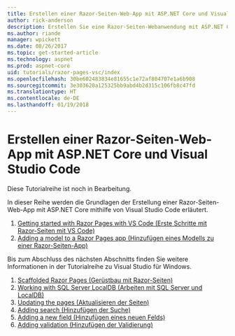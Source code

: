 ```yaml
---
title: Erstellen einer Razor-Seiten-Web-App mit ASP.NET Core und Visual Studio Code
author: rick-anderson
description: Erstellen Sie eine Razor-Seiten-Webanwendung mit ASP.NET Core und EF Core.
ms.author: riande
manager: wpickett
ms.date: 08/26/2017
ms.topic: get-started-article
ms.technology: aspnet
ms.prod: aspnet-core
uid: tutorials/razor-pages-vsc/index
ms.openlocfilehash: 30be602483834e81655c1e72af804707e1a6b908
ms.sourcegitcommit: 3e303620a125325bb9abd4b2d315c106fb8c47fd
ms.translationtype: HT
ms.contentlocale: de-DE
ms.lasthandoff: 01/19/2018
---
```

# <a name="create-a-razor-pages-web-app-with-aspnet-core-and-visual-studio-code"></a>Erstellen einer Razor-Seiten-Web-App mit ASP.NET Core und Visual Studio Code

Diese Tutorialreihe ist noch in Bearbeitung.

In dieser Reihe werden die Grundlagen der Erstellung einer Razor-Seiten-Web-App mit ASP.NET Core mithilfe von Visual Studio Code erläutert.

1. [Getting started with Razor Pages with VS Code (Erste Schritte mit Razor-Seiten mit VS Code)](xref:tutorials/razor-pages-vsc/razor-pages-start)
1. [Adding a model to a Razor Pages app (Hinzufügen eines Modells zu einer Razor-Seiten-App)](xref:tutorials/razor-pages-vsc/model)

Bis zum Abschluss des nächsten Abschnitts finden Sie weitere Informationen in der Tutorialreihe zu Visual Studio für Windows.


1. [Scaffolded Razor Pages (Gerüstbau mit Razor-Seiten)](xref:tutorials/razor-pages/page)
1. [Working with SQL Server LocalDB (Arbeiten mit SQL Server und LocalDB)](xref:tutorials/razor-pages/sql)
1. [Updating the pages (Aktualisieren der Seiten)](xref:tutorials/razor-pages/da1)
1. [Adding search (Hinzufügen der Suche)](xref:tutorials/razor-pages/search)
1. [Adding a new field (Hinzufügen eines neuen Felds)](xref:tutorials/razor-pages/new-field)
1. [Adding validation (Hinzufügen der Validierung)](xref:tutorials/razor-pages/validation)
